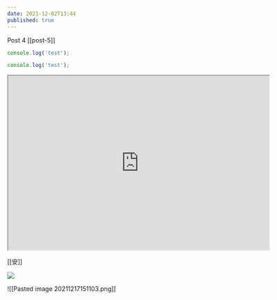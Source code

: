 ```yaml
---
date: 2021-12-02T13:44
published: true
---
```


Post 4
[[post-5]]

```js
console.log('test');
```

```javascript
console.log('test');
```

<iframe src="http://www.example.com/" width="600" height="400"></iframe>

[[安]]

![](test-image.png)


![[Pasted image 20211217151103.png]]
